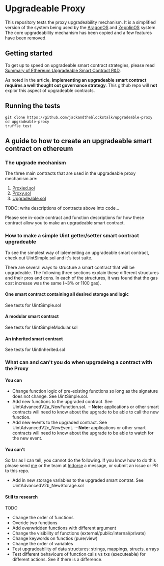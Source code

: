 # Upgradeable Proxy

This repository tests the proxy upgradeability mechanism. It is a simplified version of the system being used by the
[AragonOS](https://github.com/aragon/aragonOS) and [ZepplinOS](https://github.com/zeppelinos/core) system. The core upgradeability mechanism has been copied and a few features have been removed.

## Getting started

To get up to speed on upgradeable smart contract strategies, please read [Summary of Ethereum Upgradeable Smart Contract R&D](https://blog.indorse.io/ethereum-upgradeable-smart-contract-strategies-456350d0557c).

As noted in the article, **implementing an upgradeable smart contract requires a well thought out governance strategy**. This github repo will **not** explor this aspect of upgradeable contracts.


## Running the tests

```
git clone https://github.com/jackandtheblockstalk/upgradeable-proxy
cd upgradeable-proxy
truffle test
```

## A guide to how to create an upgradeable smart contract on ethereum

### The upgrade mechanism

The three main contracts that are used in the upgradeable proxy mechanism are:
1. [Proxied.sol](https://github.com/jackandtheblockstalk/upgradeable-proxy/blob/master/contracts/Proxied.sol)
2. [Proxy.sol](https://github.com/jackandtheblockstalk/upgradeable-proxy/blob/master/contracts/Proxy.sol)
3. [Upgradeable.sol](https://github.com/jackandtheblockstalk/upgradeable-proxy/blob/master/contracts/Upgradeable.sol)

TODO: write descriptions of contracts above into code...

Please see in-code contract and function descriptions for how these contract allow you to make an upgradeable smart contract.

### How to make a simple Uint getter/setter smart contract upgradeable

To see the simplest way of iplementing an upgradeable smart contract, check out UintSimple.sol and it's test suite.

There are several ways to structure a smart contract that will be upgradeable. The following three sections explain these different structures and their pros and cons. In each of the structures, it was found that the gas cost increase was the same (~3% or 1100 gas).

#### One smart contract containing all desired storage and logic
See tests for UintSimple.sol

#### A modular smart contract
See tests for UintSimpleModular.sol

#### An inherited smart contract
See tests for UintInherited.sol

### What can and can't you do when upgradeing a contract with the Proxy

#### You can

* Change function logic of pre-existing functions so long as the signature does not change. See UintSimple.sol.
* Add new functions to the upgraded contract. See UintAdvancedV2a_NewFunction.sol.
⋅⋅⋅**Note:** applications or other smart contracts will need to know about the upgrade to be able to call the new function.
* Add new events to the upgraded contract. See UintAdvancedV2c_NewEvent.
⋅⋅⋅**Note:** applications or other smart contracts will need to know about the upgrade to be able to watch for the new event.

#### You can't

So far as I can tell, you cannot do the following. If you know how to do this please send [me](https://twitter.com/theblockstalk) or the team at [Indorse](https://twitter.com/joinindorse) a message, or submit an issue or PR to this repo.

* Add in new storage variables to the upgraded smart contrat. See UintAdvancedV2b_NewStorage.sol

#### Still to research

TODO
* Change the order of functions
* Overide two functions
* Add overwridden functions with different argument
* Change the visibility of functions (external/public/internal/private)
* Change keywords on functios (pure/view)
* Change the order of variables
* Test upgradeability of data structures: strings, mappings, structs, arrays
* Test different behaviours of function calls vs txs (executeable) for different actions. See if there is a difference.
